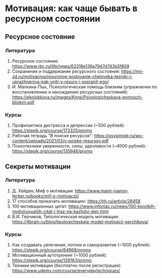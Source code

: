 # Мотивация: как чаще бывать в ресурсном состоянии

## Ресурсное состояние

### Литература
1. Ресурсное состояние: https://www.rbc.ru/life/news/63318e139a7947d743b5f809
2. Сохранение и поддержание ресурсного состояния: https://mn-zd.ru/motivaciya/resursnoe-sostoyanie-cheloveka-texniki-i-uprazhneniya-kak-vojti-v-resurs-i-soxranit-ego/
3. И. Малкина-Пых, Психологическая помощь близким (упражнения по восстановлению и нахождению ресурсных состояний): https://ekolobkova.ru/images/Knigi/Psixologicheskaya-pomosch-blizkim.pdf

### Курсы
1. Профилактика дистресса и депрессии (~500 рублей): https://stepik.org/course/173325/promo
2. Рабочая тетрадь "В поиске ресурсов": https://psysimple.ru/wp-content/uploads/2021/03/v-poiske-resursov.pdf
3. Психотехники уверенности, силы, удачливости (~4000 рублей): https://stepik.org/course/135946/promo

## Секреты мотивации

### Литература
1. Д. Хейден, Миф о мотивации: https://www.mann-ivanov-ferber.ru/books/mif-o-motivaczii/
2. 17 способов прокачать мотивацию: https://hh.ru/article/28458
3. 100 мотивационных цитат: https://www.infoniac.ru/news/100-korotkih-motiviruyushih-citat-i-fraz-na-kazhdyi-den.html
4. В.И. Герчиков, Типологическая модель мотивации: https://4brain.ru/blog/tipologicheskaja-model-motivacii-gerchikova/

### Курсы
1. Как создавать увлечения, потоки и саморазвитие (~1000 рублей): https://stepik.org/course/64968/promo
2. Мотивационный аутотренинг (~1000 рублей): https://stepik.org/course/129163/promo
3. Техники мотивации (бесплатно после регистрации): https://www.udemy.com/course/everydaytechniques/
